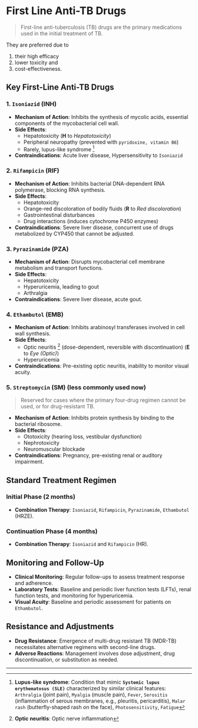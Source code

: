 # First Line Anti-TB Drugs

> First-line anti-tuberculosis (TB) drugs are the primary medications used in the initial treatment of TB.

They are preferred due to

1. their high efficacy
2. lower toxicity and
3. cost-effectiveness.

## Key First-Line Anti-TB Drugs

### 1. `Isoniazid` (INH)

- **Mechanism of Action**: Inhibits the synthesis of mycolic acids, essential components of the mycobacterial cell wall.
- **Side Effects**:
  - Hepatotoxicity (**H** to _Hepatotoxicity_)
  - Peripheral neuropathy (prevented with `pyridoxine, vitamin B6`)
  - Rarely, lupus-like syndrome [^1]
- **Contraindications**: Acute liver disease, Hypersensitivity to `Isoniazid`

[^1]: **Lupus-like syndrome**: Condition that mimic **`Systemic lupus erythematosus (SLE)`** characterized by similar clinical features: `Arthralgia` (joint pain), `Myalgia` (muscle pain), `Fever`, `Serositis` (inflammation of serous membranes, e.g., pleuritis, pericarditis), `Malar rash` (butterfly-shaped rash on the face), `Photosensitivity`, `Fatigue`

### 2. `Rifampicin` (RIF)

- **Mechanism of Action**: Inhibits bacterial DNA-dependent RNA polymerase, blocking RNA synthesis.
- **Side Effects**:
  - Hepatotoxicity
  - Orange-red discoloration of bodily fluids (**R** to _Red discoloration_)
  - Gastrointestinal disturbances
  - Drug interactions (induces cytochrome P450 enzymes)
- **Contraindications**: Severe liver disease, concurrent use of drugs metabolized by CYP450 that cannot be adjusted.

### 3. `Pyrazinamide` (PZA)

- **Mechanism of Action**: Disrupts mycobacterial cell membrane metabolism and transport functions.
- **Side Effects**:
  - Hepatotoxicity
  - Hyperuricemia, leading to gout
  - Arthralgia
- **Contraindications**: Severe liver disease, acute gout.

### 4. `Ethambutol` (EMB)

- **Mechanism of Action**: Inhibits arabinosyl transferases involved in cell wall synthesis.
- **Side Effects**:
  - Optic neuritis [^2] (dose-dependent, reversible with discontinuation) (**E** to _Eye (Optic)_)
  - Hyperuricemia
- **Contraindications**: Pre-existing optic neuritis, inability to monitor visual acuity.

[^2]: **Optic neuritis**: Optic nerve inflammation

### 5. `Streptomycin` (SM) (less commonly used now)

> Reserved for cases where the primary four-drug regimen cannot be used, or for drug-resistant TB.

- **Mechanism of Action**: Inhibits protein synthesis by binding to the bacterial ribosome.
- **Side Effects**:
  - Ototoxicity (hearing loss, vestibular dysfunction)
  - Nephrotoxicity
  - Neuromuscular blockade
- **Contraindications**: Pregnancy, pre-existing renal or auditory impairment.

## Standard Treatment Regimen

### Initial Phase (2 months)

- **Combination Therapy**: `Isoniazid`, `Rifampicin`, `Pyrazinamide`, `Ethambutol` (HRZE).

### Continuation Phase (4 months)

- **Combination Therapy**: `Isoniazid` and `Rifampicin` (HR).

## Monitoring and Follow-Up

- **Clinical Monitoring**: Regular follow-ups to assess treatment response and adherence.
- **Laboratory Tests**: Baseline and periodic liver function tests (LFTs), renal function tests, and monitoring for hyperuricemia.
- **Visual Acuity**: Baseline and periodic assessment for patients on `Ethambutol`.

## Resistance and Adjustments

- **Drug Resistance**: Emergence of multi-drug resistant TB (MDR-TB) necessitates alternative regimens with second-line drugs.
- **Adverse Reactions**: Management involves dose adjustment, drug discontinuation, or substitution as needed.

---
